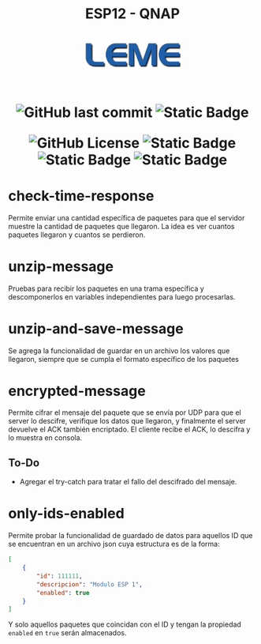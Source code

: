 <h1 align="center">ESP12 - QNAP<br/><br/>
<div align="center">
<img src="docs/leme.png" style="max-width: 100%" width=200><br/><br/>


![GitHub last commit](https://img.shields.io/github/last-commit/christian-herrera/esp12-leme)
![Static Badge](https://img.shields.io/badge/version-v1.0.0-blue)


![GitHub License](https://img.shields.io/github/license/christian-herrera/esp12-leme?style=for-the-badge)
![Static Badge](https://img.shields.io/badge/Espressif-0C2E82?style=for-the-badge&logo=Espressif&logoColor=#E7352C&logoSize=auto)
![Static Badge](https://img.shields.io/badge/-0C2E82?style=for-the-badge&logo=QNAP&logoColor=white&logoSize=auto)
![Static Badge](https://img.shields.io/badge/node.js-6DA55F?logo=node.js&style=for-the-badge&logoColor=white)


</div></h1>


# check-time-response
Permite enviar una cantidad específica de paquetes para que el servidor muestre la cantidad de paquetes que llegaron. La idea es ver cuantos paquetes llegaron y cuantos se perdieron.


# unzip-message
Pruebas para recibir los paquetes en una trama específica y descomponerlos en variables independientes para luego procesarlas.


# unzip-and-save-message
Se agrega la funcionalidad de guardar en un archivo los valores que llegaron, siempre que se cumpla el formato específico de los paquetes


# encrypted-message
Permite cifrar el mensaje del paquete que se envía por UDP para que el server lo descifre, verifique los datos que llegaron, y finalmente el server devuelve el ACK también encriptado. El cliente recibe el ACK, lo descifra y lo muestra en consola.

## To-Do
- Agregar el try-catch para tratar el fallo del descifrado del mensaje.


# only-ids-enabled
Permite probar la funcionalidad de guardado de datos para aquellos ID que se encuentran en un archivo json cuya estructura es de la forma:
```json
[
    {
        "id": 111111,
        "descripcion": "Modulo ESP 1",
        "enabled": true
    }    
]
```
Y solo aquellos paquetes que coincidan con el ID y tengan la propiedad `enabled` en `true` serán almacenados.